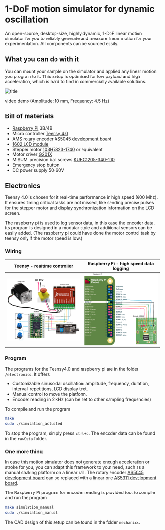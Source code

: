 # 1-DoF motion simulator for dynamic oscillation

An open-source, desktop-size, highly dynamic, 1-DoF linear motion simulator for you to reliably generate and measure linear motion for your experimentation. All components can be sourced easily.

## What you can do with it
You can mount your sample on the simulator and applied any linear motion you program to it. This setup is optimized for low payload and high acceleration, which is hard to find in commercially available solutions.

![title](/images/demo_4.5Hz.gif)

video demo (Amplitude: 10 mm, Frequency: 4.5 Hz)

## Bill of materials
- [Raspberry Pi](https://www.raspberrypi.org/) 3B/4B
- Micro controller [Teensy 4.0](https://www.pjrc.com/store/teensy40.html)
- AMS rotary encoder [AS5045 development board](https://ams.com/as5045adapterboard/)
- [1602 LCD module](https://joy-it.net/de/products/SBC-LCD16x2)
- Stepper motor [103H7823-1740](https://uk.rs-online.com/web/p/dc-motors/8787673/?sra=pstk) or equivalent
- Motor driver [G201X](https://www.geckodrive.com/g201x-digital-step-drive.html)
- MISUMI precision ball screws [KUHC1205-340-100](https://uk.misumi-ec.com/vona2/detail/110300077030/?PNSearch=KUHC1205-340-100&HissuCode=KUHC1205-340-100&searchFlow=suggest2products&Keyword=KUHC1205-340-100)
- Emergency stop button
- DC power supply 50-60V

## Electronics
Teensy 4.0 is chosen for it real-time performance in high speed (600 Mhz). It ensures timing critical tasks are not missed, like sending precise pulses for the stepper motor and display synchronization information on the LCD screen.

The raspberry pi is used to log sensor data, in this case the encoder data. Its program is designed in a modular style and additional sensors can be easily added. (The raspberry pi could have done the motor control task by teensy only if the motor speed is low.)

### Wiring
| Teensy - realtime controller | Raspberry Pi - high speed data logging |
| --- | --- |
| ![title](/images/wiring_teensy.png) | ![title](/images/wiring_RPi.png) |

### Program
The programs for the Teensy4.0 and raspberry pi are in the folder `/electronics`. It offers
- Customizable sinusoidal oscillation: amplitude, frequency, duration, interval, repetitions, LCD display text.
- Manual control to move the platform.
- Encoder reading in 2 kHz (can be set to other sampling frequencies)

To compile and run the program
```bash
make
sudo ./simulation_actuated
```

To stop the program, simply press `ctrl+c`. The encoder data can be found in the `rawData` folder.

### One more thing
In case this motion simulator does not generate enough acceleration or stroke for you, you can adapt this framework to your need, such as a manual shaking platform on a linear rail. The rotary encoder [AS5045 development board](https://ams.com/as5045adapterboard/) can be replaced with a linear one [AS5311 development board](https://ams.com/as5311adapterboard).

The Raspberry Pi program for encoder reading is provided too. to compile and run the program
```bash
make simulation_manual
sudo ./simulation_manual
```

The CAD design of this setup can be found in the folder `mechanics`.


<!-- ## References
You can find more details on xx
If this project is helpful for your project, we kindly ask you to cite us: -->

